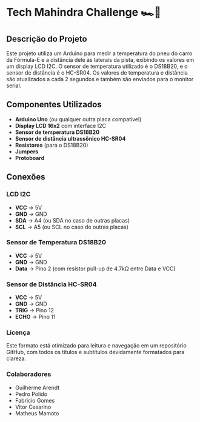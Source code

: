 # Tech Mahindra Challenge 🏎️🩵

## Descrição do Projeto

Este projeto utiliza um Arduino para medir a temperatura do pneu do carro da Fórmula-E e a distância dele às laterais da pista, exibindo os valores em um display LCD I2C. O sensor de temperatura utilizado é o DS18B20, e o sensor de distância é o HC-SR04. Os valores de temperatura e distância são atualizados a cada 2 segundos e também são enviados para o monitor serial.

## Componentes Utilizados

- **Arduino Uno** (ou qualquer outra placa compatível)
- **Display LCD 16x2** com interface I2C
- **Sensor de temperatura DS18B20**
- **Sensor de distância ultrassônico HC-SR04**
- **Resistores** (para o DS18B20)
- **Jumpers**
- **Protoboard**

## Conexões

### LCD I2C

- **VCC** -> 5V
- **GND** -> GND
- **SDA** -> A4 (ou SDA no caso de outras placas)
- **SCL** -> A5 (ou SCL no caso de outras placas)

### Sensor de Temperatura DS18B20

- **VCC** -> 5V
- **GND** -> GND
- **Data** -> Pino 2 (com resistor pull-up de 4.7kΩ entre Data e VCC)

### Sensor de Distância HC-SR04

- **VCC** -> 5V
- **GND** -> GND
- **TRIG** -> Pino 12
- **ECHO** -> Pino 11

### Licença

Este formato está otimizado para leitura e navegação em um repositório GitHub, com todos os títulos e subtítulos devidamente formatados para clareza.

### Colaboradores 
- Guilherme Arendt 
- Pedro Polido
- Fabricio Gomes 
- Vitor Cesarino
- Matheus Mamoto
